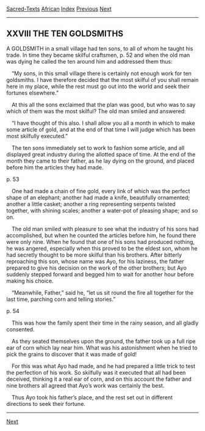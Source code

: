[Sacred-Texts](../../index) [African](../index) [Index](index) [Previous](yl29) [Next](yl31)

------------------------------------------------------------------------

## XXVIII THE TEN GOLDSMITHS

A <span class="small">GOLDSMITH</span> in a small village had ten sons,
to all of whom he taught his trade. In time they became skilful
craftsmen, <span id="page_52">p. 52</span> and when the old man was
dying he called the ten around him and addressed them thus:

 “My sons, in this small village there is certainly not enough work for
ten goldsmiths. I have therefore decided that the most skilful of you
shall remain here in my place, while the rest must go out into the world
and seek their fortunes elsewhere.”

 At this all the sons exclaimed that the plan was good, but who was to
say which of them was the most skilful? The old man smiled and answered:

 “I have thought of this also. I shall allow you all a month in which to
make some article of gold, and at the end of that time I will judge
which has been most skilfully executed.”

 The ten sons immediately set to work to fashion some article, and all
displayed great industry during the allotted space of time. At the end
of the month they came to their father, as he lay dying on the ground,
and placed before him the articles they had made.

<span id="page_53">p. 53</span>

 One had made a chain of fine gold, every link of which was the perfect
shape of an elephant; another had made a knife, beautifully ornamented;
another a little casket; another a ring representing serpents twisted
together, with shining scales; another a water-pot of pleasing shape;
and so on.

 The old man smiled with pleasure to see what the industry of his sons
had accomplished, but when he counted the articles before him, he found
there were only nine. When he found that one of his sons had produced
nothing, he was angered, especially when this proved to be the eldest
son, whom he had secretly thought to be more skilful than his brothers.
After bitterly reproaching this son, whose name was Ayo, for his
laziness, the father prepared to give his decision on the work of the
other brothers; but Ayo suddenly stepped forward and begged him to wait
for another hour before making his choice.

 “Meanwhile, Father,” said he, “let us sit round the fire all together
for the last time, parching corn and telling stories.”

<span id="page_54">p. 54</span>

 This was how the family spent their time in the rainy season, and all
gladly consented.

 As they seated themselves upon the ground, the father took up a full
ripe ear of corn which lay near him. What was his astonishment when he
tried to pick the grains to discover that it was made of gold!

 For this was what Ayo had made, and he had prepared a little trick to
test the perfection of his work. So skilfully was it executed that all
had been deceived, thinking it a real ear of corn, and on this account
the father and nine brothers all agreed that Ayo’s work was certainly
the best.

 Thus Ayo took his father’s place, and the rest set out in different
directions to seek their fortune.

------------------------------------------------------------------------

[Next](yl31)
